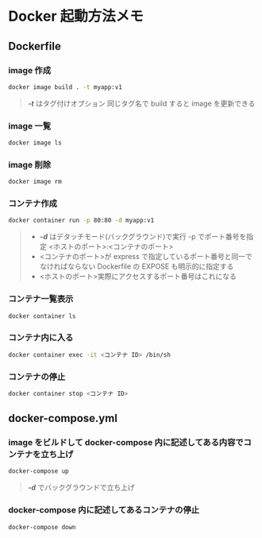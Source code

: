 # Docker 起動方法メモ

## Dockerfile

### image 作成

```bash
docker image build . -t myapp:v1
```

> **_-t_** はタグ付けオプション 同じタグ名で build すると image を更新できる

### image 一覧

```bash
docker image ls
```

### image 削除

```bash
docker image rm
```

### コンテナ作成

```bash
docker container run -p 80:80 -d myapp:v1
```

> - **_-d_** はデタッチモード(バックグラウンド)で実行 -p でポート番号を指定 <ホストのポート>:<コンテナのポート>
> - <コンテナのポート>が express で指定しているポート番号と同一でなければならない Dockerfile の EXPOSE も明示的に指定する
> - <ホストのポート>実際にアクセスするポート番号はこれになる

### コンテナ一覧表示

```bash
docker container ls
```

### コンテナ内に入る

```bash
docker container exec -it <コンテナ ID> /bin/sh
```

### コンテナの停止

```bash
docker container stop <コンテナ ID>
```

## docker-compose.yml

### image をビルドして docker-compose 内に記述してある内容でコンテナを立ち上げ

```bash
docker-compose up
```

> **_-d_** でバックグラウンドで立ち上げ

### docker-compose 内に記述してあるコンテナの停止

```bash
docker-compose down
```
